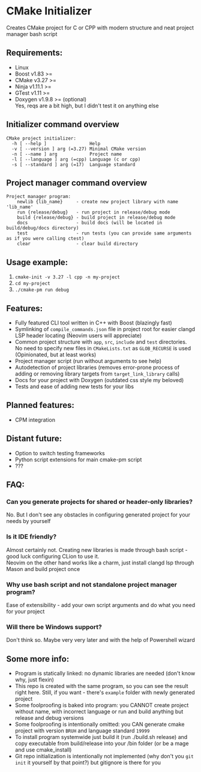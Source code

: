# CMake Initializer
Creates CMake project for C or CPP with modern structure and neat project manager bash script
## Requirements:
- Linux
- Boost   v1.83   >= 
- CMake   v3.27   >=
- Ninja   v1.11.1 >=
- GTest   v1.11   >=
- Doxygen v1.9.8  >= (optional)<br>
Yes, reqs are a bit high, but I didn't test it on anything else
## Initializer command overview
```
CMake project initializer:
  -h [ --help ]                Help
  -v [ --version ] arg (=3.27) Minimal CMake version
  -n [ --name ] arg            Project name
  -l [ --language ] arg (=cpp) Language (c or cpp)
  -s [ --standard ] arg (=17)  Language standard
```
## Project manager command overview
```
Project manager program:
    newlib {lib_name}     - create new project library with name 'lib_name'
    run {release/debug}   - run project in release/debug mode
    build {release/debug} - build project in release/debug mode
    docs                  - build docs (will be located in build/debug/docs directory)
    test                  - run tests (you can provide same arguments as if you were calling ctest)
    clear                 - clear build directory
```
## Usage example:
1) ```cmake-init -v 3.27 -l cpp -n my-project```
2) ```cd my-project```
3) ```./cmake-pm run debug```
## Features:
- Fully featured CLI tool written in C++ with Boost (blazingly fast)
- Symlinking of ```compile_commands.json``` file in project root for easier clangd LSP header locating (Neovim users will appreciate)
- Common project structure with ```app```, ```src```, ```include``` and ```test``` directories. No need to specify new files in ```CMakeLists.txt``` as ```GLOB_RECURSE``` is used (Opinionated, but at least works)
- Project manager script (run without arguments to see help)
- Autodetection of project libraries (removes error-prone process of adding or removing library targets from `target_link_library` calls)
- Docs for your project with Doxygen (outdated css style my beloved)
- Tests and ease of adding new tests for your libs 
## Planned features:
- CPM integration
## Distant future:
- Option to switch testing frameworks
- Python script extensions for main cmake-pm script
- ???
## FAQ:
### Can you generate projects for shared or header-only libraries?
No. But I don't see any obstacles in configuring generated project for your needs by yourself
### Is it IDE friendly?
Almost certainly not. Creating new libraries is made through bash script - good luck configuring CLion to use it.<br>
Neovim on the other hand works like a charm, just install clangd lsp through Mason and build project once
### Why use bash script and not standalone project manager program?
Ease of extensibility - add your own script arguments and do what you need for your project
### Will there be Windows support?
Don't think so. Maybe very very later and with the help of Powershell wizard
## Some more info:
- Program is statically linked: no dynamic libraries are needed (don't know why, just flexin)
- This repo is created with the same program, so you can see the result right here. Still, if you want - there's ```example``` folder with newly generated project
- Some foolproofing is baked into program: you CANNOT create project without name, with incorrect language or run and build anything but release and debug versions
- Some foolproofing is intentionally omitted: you CAN generate cmake project with version ```BRUH``` and language standard ```19999```
- To install program systemwide just build it (run ./build.sh release) and copy executable from build/release into your /bin folder (or be a mage and use cmake_install)
- Git repo initialization is intentionally not implemented (why don't you `git init` it yourself by that point?) but gitignore is there for you

